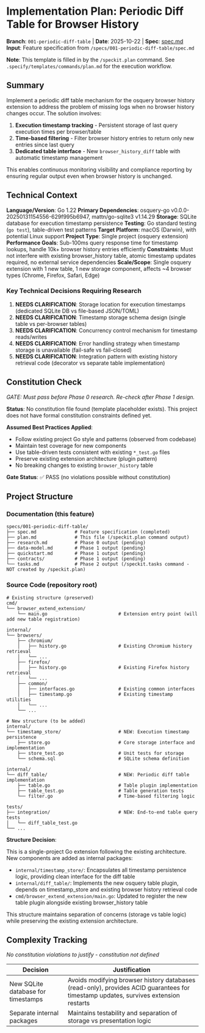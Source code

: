 # Implementation Plan: Periodic Diff Table for Browser History

**Branch**: `001-periodic-diff-table` | **Date**: 2025-10-22 | **Spec**: [spec.md](./spec.md)
**Input**: Feature specification from `/specs/001-periodic-diff-table/spec.md`

**Note**: This template is filled in by the `/speckit.plan` command. See `.specify/templates/commands/plan.md` for the execution workflow.

## Summary

Implement a periodic diff table mechanism for the osquery browser history extension to address the problem of missing logs when no browser history changes occur. The solution involves:

1. **Execution timestamp tracking** - Persistent storage of last query execution times per browser/table
2. **Time-based filtering** - Filter browser history entries to return only new entries since last query
3. **Dedicated table interface** - New `browser_history_diff` table with automatic timestamp management

This enables continuous monitoring visibility and compliance reporting by ensuring regular output even when browser history is unchanged.

## Technical Context

**Language/Version**: Go 1.22
**Primary Dependencies**: osquery-go v0.0.0-20250131154556-629f995b6947, mattn/go-sqlite3 v1.14.29
**Storage**: SQLite database for execution timestamp persistence
**Testing**: Go standard testing (`go test`), table-driven test patterns
**Target Platform**: macOS (Darwin), with potential Linux support
**Project Type**: Single project (osquery extension)
**Performance Goals**: Sub-100ms query response time for timestamp lookups, handle 10k+ browser history entries efficiently
**Constraints**: Must not interfere with existing browser_history table, atomic timestamp updates required, no external service dependencies
**Scale/Scope**: Single osquery extension with 1 new table, 1 new storage component, affects ~4 browser types (Chrome, Firefox, Safari, Edge)

### Key Technical Decisions Requiring Research

1. **NEEDS CLARIFICATION**: Storage location for execution timestamps (dedicated SQLite DB vs file-based JSON/TOML)
2. **NEEDS CLARIFICATION**: Timestamp storage schema design (single table vs per-browser tables)
3. **NEEDS CLARIFICATION**: Concurrency control mechanism for timestamp reads/writes
4. **NEEDS CLARIFICATION**: Error handling strategy when timestamp storage is unavailable (fail-safe vs fail-closed)
5. **NEEDS CLARIFICATION**: Integration pattern with existing history retrieval code (decorator vs separate table implementation)

## Constitution Check

*GATE: Must pass before Phase 0 research. Re-check after Phase 1 design.*

**Status**: No constitution file found (template placeholder exists). This project does not have formal constitution constraints defined yet.

**Assumed Best Practices Applied**:
- Follow existing project Go style and patterns (observed from codebase)
- Maintain test coverage for new components
- Use table-driven tests consistent with existing `*_test.go` files
- Preserve existing extension architecture (plugin pattern)
- No breaking changes to existing `browser_history` table

**Gate Status**: ✅ PASS (no violations possible without constitution)

## Project Structure

### Documentation (this feature)

```
specs/001-periodic-diff-table/
├── spec.md              # Feature specification (completed)
├── plan.md              # This file (/speckit.plan command output)
├── research.md          # Phase 0 output (pending)
├── data-model.md        # Phase 1 output (pending)
├── quickstart.md        # Phase 1 output (pending)
├── contracts/           # Phase 1 output (pending)
└── tasks.md             # Phase 2 output (/speckit.tasks command - NOT created by /speckit.plan)
```

### Source Code (repository root)

```
# Existing structure (preserved)
cmd/
└── browser_extend_extension/
    └── main.go                          # Extension entry point (will add new table registration)

internal/
└── browsers/
    ├── chromium/
    │   ├── history.go                   # Existing Chromium history retrieval
    │   └── ...
    ├── firefox/
    │   ├── history.go                   # Existing Firefox history retrieval
    │   └── ...
    ├── common/
    │   ├── interfaces.go                # Existing common interfaces
    │   ├── timestamp.go                 # Existing timestamp utilities
    │   └── ...
    └── ...

# New structure (to be added)
internal/
└── timestamp_store/                     # NEW: Execution timestamp persistence
    ├── store.go                         # Core storage interface and implementation
    ├── store_test.go                    # Unit tests for storage
    └── schema.sql                       # SQLite schema definition

internal/
└── diff_table/                          # NEW: Periodic diff table implementation
    ├── table.go                         # Table plugin implementation
    ├── table_test.go                    # Table generation tests
    └── filter.go                        # Time-based filtering logic

tests/
├── integration/                         # NEW: End-to-end table query tests
│   └── diff_table_test.go
└── ...
```

**Structure Decision**:

This is a single-project Go extension following the existing architecture. New components are added as internal packages:

- `internal/timestamp_store/`: Encapsulates all timestamp persistence logic, providing clean interface for the diff table
- `internal/diff_table/`: Implements the new osquery table plugin, depends on timestamp_store and existing browser history retrieval code
- `cmd/browser_extend_extension/main.go`: Updated to register the new table plugin alongside existing browser_history table

This structure maintains separation of concerns (storage vs table logic) while preserving the existing extension architecture.

## Complexity Tracking

*No constitution violations to justify - constitution not defined*

| Decision | Justification |
|----------|---------------|
| New SQLite database for timestamps | Avoids modifying browser history databases (read-only), provides ACID guarantees for timestamp updates, survives extension restarts |
| Separate internal packages | Maintains testability and separation of storage vs presentation logic |
